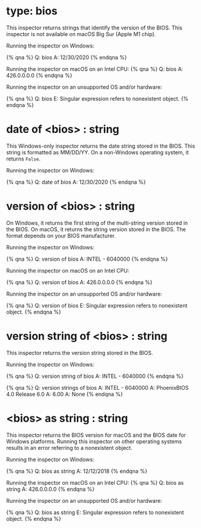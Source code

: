 # type: bios

This inspector returns strings that identify the version of the BIOS. This inspector is not available on macOS Big Sur (Apple M1 chip).

Running the inspector on Windows:

{% qna %}
Q: bios
A: 12/30/2020
{% endqna %}

Running the inspector on macOS on an Intel CPU:
{% qna %}
Q: bios
A: 426.0.0.0.0
{% endqna %}

Running the inspector on an unsupported OS and/or hardware:

{% qna %}
Q: bios
E: Singular expression refers to nonexistent object.
{% endqna %}

# date of &lt;bios&gt; : string

This Windows-only inspector returns the date string stored in the BIOS. This string is formatted as MM/DD/YY. On a non-Windows operating system, it returns `False`.

Running the inspector on Windows:

{% qna %}
Q: date of bios
A: 12/30/2020
{% endqna %}

# version of &lt;bios&gt; : string

On Windows, it returns the first string of the multi-string version stored in the BIOS. On macOS, it returns the string version stored in the BIOS. The format depends on your BIOS manufacturer.

Running the inspector on Windows:

{% qna %}
Q: version of bios
A: INTEL  - 6040000
{% endqna %}

Running the inspector on macOS on an Intel CPU:

{% qna %}
Q: version of bios
A: 426.0.0.0.0
{% endqna %}

Running the inspector on an unsupported OS and/or hardware:

{% qna %}
Q: version of bios
E: Singular expression refers to nonexistent object.
{% endqna %}

# version string of &lt;bios&gt; : string

This inspector returns the version string stored in the BIOS.

Running the inspector on Windows:

{% qna %}
Q: version string of bios
A: INTEL  - 6040000
{% endqna %}

{% qna %}
Q: version strings of bios
A: INTEL  - 6040000
A: PhoenixBIOS 4.0 Release 6.0
A: 6.00
A: None
{% endqna %}

# &lt;bios&gt; as string : string

This inspector returns the BIOS version for macOS and the BIOS date for Windows platforms. Running this inspector on other operating systems results in an error referring to a nonexistent object.

Running the inspector on Windows:

{% qna %}
Q: bios as string
A: 12/12/2018
{% endqna %}

Running the inspector on macOS on an Intel CPU:
{% qna %}
Q: bios as string
A: 426.0.0.0.0
{% endqna %}

Running the inspector on an unsupported OS and/or hardware:

{% qna %}
Q: bios as string
E: Singular expression refers to nonexistent object.
{% endqna %}

